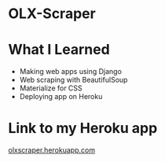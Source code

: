 # OLX-Scraper

# What I Learned

* Making web apps using Django
* Web scraping with BeautifulSoup
* Materialize for CSS
* Deploying app on Heroku 

# Link to my Heroku app

[olxscraper.herokuapp.com](http://olxscraper.herokuapp.com)
